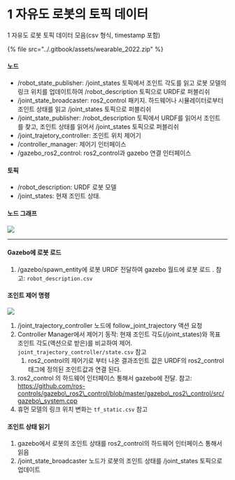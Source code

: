 # 1 자유도 로봇의 토픽 데이터

1 자유도 로봇 토픽 데이터 모음(csv 형식, timestamp 포함)

{% file src="../.gitbook/assets/wearable_2022.zip" %}

#### 노드

* /robot\_state\_publisher: /joint\_states 토픽에서 조인트 각도를 읽고 로봇 모델의  링크 위치를 업데이트하여  /robot\_description 토픽으로  URDF로 퍼블리쉬
* /joint\_state\_broadcaster: ros2\_control 패키지. 하드웨어나 시뮬레이터로부터 조인트 상태를 읽고   /joint\_states 토픽으로 퍼블리쉬
* /joint\_state\_publisher:  /robot\_description 토픽에서  URDF를 읽어서 조인트 를 찾고, 조인트 상태를 읽어서 /joint\_states 토픽으로 퍼블리쉬
* /joint\_trajetory\_controller: 조인트 위치 제어기
* /controller\_manager: 제어기 인터페이스
* /gazebo\_ros2\_control: ros2\_control과 gazebo 연결 인터페이스

#### 토픽

* /robot\_description: URDF 로봇 모델
* /joint\_states: 현재 조인트 상태.

#### 노드 그래프

![](https://i.imgur.com/cjjiKTY.png)

***

#### Gazebo에 로봇 로드

1. /gazebo/spawn\_entity에 로봇 URDF 전달하여 gazebo 월드에 로봇 로드 . 참고: `robot_description.csv`

#### 조인트 제어 명령

![](http://daikimaekawa.github.io/images/ros\_control/gazebo\_transmission.png)

1. /joint\_trajectory\_controller  노드에 follow\_joint\_trajectory 액션 요청
2. Controller Manager에서 제어기 동작: 현재 조인트 각도(/joint\_states)와 목표 조인트 각도(액션으로 받은)를 비교하여 제어. `joint_trajectory_controller/state.csv` 참고
   1. ros2\_control의 제어기로 부터 나온 결과조인트 값은 URDF의 ros2\_control 태그에 정의된 조인트값과 연결 된다.
3. ros2\_control 의 하드웨어 인터페이스 통해서 gazebo에 전달. 참고: https://github.com/ros-controls/gazebo\_ros2\_control/blob/master/gazebo\_ros2\_control/src/gazebo\_system.cpp
4. 휴먼 모델의 링크 위치 변화는 `tf_static.csv` 참고

#### 조인트 상태 읽기

1. gazebo에서 로봇의 조인트 상태를 ros2\_control의 하드웨어 인터페이스 통해서 읽음
2. /joint\_state\_broadcaster 노드가 로봇의 조인트 상태를 /joint\_states 토픽으로 업데이트
